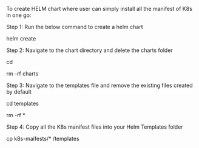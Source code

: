 To create HELM chart where user can simply install all the manifest of K8s in one go:

Step 1: Run the below command to create a helm chart

helm create <chart-name>

Step 2: Navigate to the chart directory and delete the charts folder

cd <chart-name>

rm -rf charts

Step 3: Navigate to the templates file and remove the existing files created by default

cd templates

rm -rf *

Step 4: Copy all the K8s manifest files into your Helm Templates folder

cp k8s-maifests/* <chart-name>/templates


